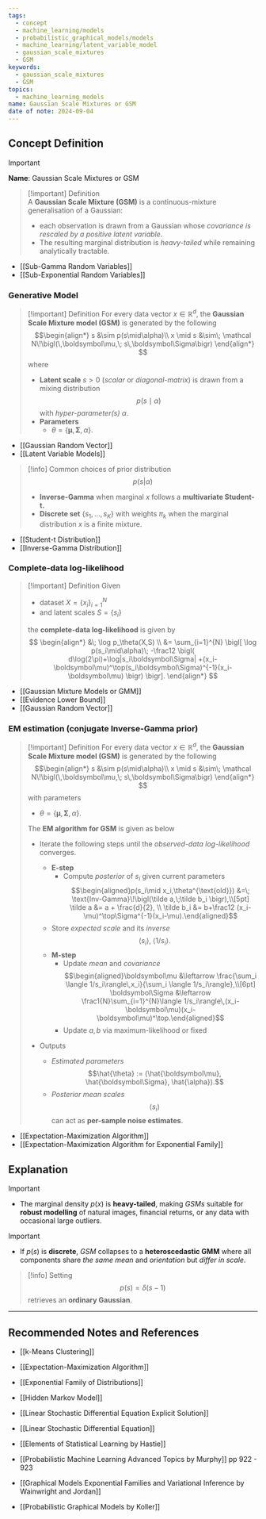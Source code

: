 ```yaml
---
tags:
  - concept
  - machine_learning/models
  - probabilistic_graphical_models/models
  - machine_learning/latent_variable_model
  - gaussian_scale_mixtures
  - GSM
keywords:
  - gaussian_scale_mixtures
  - GSM
topics:
  - machine_learning_models
name: Gaussian Scale Mixtures or GSM
date of note: 2024-09-04
---
```


## Concept Definition

>[!important]
>**Name**: Gaussian Scale Mixtures or GSM

>[!important] Definition  
>A **Gaussian Scale Mixture (GSM)** is a continuous-mixture generalisation of a Gaussian: 
>- each observation is drawn from a Gaussian whose *covariance is rescaled by a positive latent variable*.  
>- The resulting marginal distribution is *heavy-tailed* while remaining analytically tractable.  
>

- [[Sub-Gamma Random Variables]]
- [[Sub-Exponential Random Variables]]

### Generative Model

>[!important] Definition
>For every data vector $x\in\mathbb R^{d}$, the **Gaussian Scale Mixture model (GSM)** is generated by the following  
>$$\begin{align*}
>s &\sim p(s\mid\alpha)\\
>x \mid s &\sim\; \mathcal N\!\bigl(\,\boldsymbol\mu,\; s\,\boldsymbol\Sigma\bigr) 
>\end{align*}
>$$
>where
>- **Latent scale** $s>0$ (*scalar* or *diagonal-matrix*) is drawn from a mixing distribution $$p(s\mid\alpha)$$ with *hyper-parameter(s)* $\alpha$.  
>- **Parameters**
>	- $\theta=\{\boldsymbol\mu,\boldsymbol\Sigma,\alpha\}$.  

- [[Gaussian Random Vector]]
- [[Latent Variable Models]]

>[!info]
>Common choices  of prior distribution $$p(s|\alpha)$$
>- **Inverse-Gamma**  when marginal $x$ follows a **multivariate Student-t.**  
>- **Discrete set** $\{s_1,\dots,s_K\}$ with weights $\pi_k$ when the marginal distribution $x$ is a finite mixture.  

- [[Student-t Distribution]]
- [[Inverse-Gamma Distribution]]


### Complete-data log-likelihood  

>[!important] Definition
>Given 
>- dataset $X=\{x_i\}_{i=1}^{N}$ 
>- and latent scales $S=\{s_i\}$
>  
>the **complete-data log-likelihood** is given by  
>$$
>\begin{align*}
>  &\; \log p_\theta(X,S) \\
>  &= \sum_{i=1}^{N}
>  \bigl[
>    \log p(s_i\mid\alpha)\;
>    -\frac12
>    \bigl(
>      d\log(2\pi)+\log|s_i\boldsymbol\Sigma|
>      +(x_i-\boldsymbol\mu)^\top(s_i\boldsymbol\Sigma)^{-1}(x_i-\boldsymbol\mu)
>    \bigr)
>  \bigr].
>\end{align*}
>$$

- [[Gaussian Mixture Models or GMM]]
- [[Evidence Lower Bound]]
- [[Gaussian Random Vector]]

### EM estimation (conjugate Inverse-Gamma prior)  

>[!important] Definition
>For every data vector $x\in\mathbb R^{d}$, the **Gaussian Scale Mixture model (GSM)** is generated by the following  
>$$\begin{align*}
>s &\sim p(s\mid\alpha)\\
>x \mid s &\sim\; \mathcal N\!\bigl(\,\boldsymbol\mu,\; s\,\boldsymbol\Sigma\bigr) 
>\end{align*}
>$$
>with parameters
>- $\theta=\{\boldsymbol\mu,\boldsymbol\Sigma,\alpha\}$.  
>  
>The **EM algorithm for GSM** is given as below
>- Iterate the following steps until the *observed-data log-likelihood* converges.  
>	- **E-step**
>		- Compute *posterior* of $s_i$ given current parameters  $$\begin{aligned}p(s_i\mid x_i,\theta^{\text{old}}) &=\; \text{Inv-Gamma}\!\bigl(\tilde a,\;\tilde b_i \bigr),\\[5pt] \tilde a &= a + \frac{d}{2}, \\ \tilde b_i &= b+\frac12 (x_i-\mu)^\top\Sigma^{-1}(x_i-\mu).\end{aligned}$$
>	- Store *expected scale* and its *inverse*  $$\langle s_i\rangle,\;\langle 1/s_i\rangle.$$
>	- **M-step**
>		- Update *mean* and *covariance*  $$\begin{aligned}\boldsymbol\mu &\leftarrow \frac{\sum_i \langle 1/s_i\rangle\,x_i}{\sum_i \langle 1/s_i\rangle},\\[6pt] \boldsymbol\Sigma &\leftarrow \frac1{N}\sum_{i=1}^{N}\langle 1/s_i\rangle\,(x_i-\boldsymbol\mu)(x_i-\boldsymbol\mu)^\top.\end{aligned}$$
>		- Update $a, b$ via maximum-likelihood or fixed
>
>- Outputs  
>	- *Estimated parameters* $$\hat{\theta} :=  (\hat{\boldsymbol\mu}, \hat{\boldsymbol\Sigma}, \hat{\alpha}).$$  
>	- *Posterior mean scales* $$\langle s_i\rangle$$ can act as **per-sample noise estimates**.  

- [[Expectation-Maximization Algorithm]]
- [[Expectation-Maximization Algorithm for Exponential Family]]


## Explanation

>[!important]
>- The marginal density $p(x)$ is **heavy-tailed**, making *GSMs* suitable for **robust modelling** of natural images, financial returns, or any data with occasional large outliers.  

>[!important]
>- If $p(s)$ is **discrete**, *GSM* collapses to a **heteroscedastic GMM** where all components share *the same mean* and *orientation* but *differ in scale*.


>[!info]
>Setting $$p(s)=\delta(s-1)$$ retrieves an **ordinary Gaussian**.  



-----------
##  Recommended Notes and References



- [[k-Means Clustering]]
- [[Expectation-Maximization Algorithm]]



- [[Exponential Family of Distributions]]

- [[Hidden Markov Model]]
- [[Linear Stochastic Differential Equation Explicit Solution]]
- [[Linear Stochastic Differential Equation]]


- [[Elements of Statistical Learning by Hastie]]
- [[Probabilistic Machine Learning Advanced Topics by Murphy]] pp 922 - 923
- [[Graphical Models Exponential Families and Variational Inference by Wainwright and Jordan]]
- [[Probabilistic Graphical Models by Koller]]